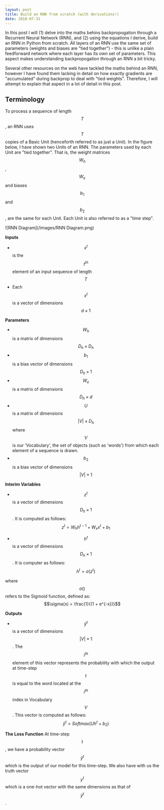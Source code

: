 ```yaml
---
layout: post
title: Build an RNN from scratch (with derivations!)
date: 2018-07-31
---
```

In this post I will (1) delve into the maths behins backpropogation through a Recurrent Neural Network (RNN), and (2) using the equations I derive, build an RNN in Python from scratch. All layers of an RNN use the same set of parameters (weights and biases are "tied together") - this is unlike a plain feedforward network where each layer has its own set of parameters. This aspect makes understanding backpropogation through an RNN a bit tricky. 

Several other resources on the web have tackled the maths behind an RNN, however I have found them lacking in detail on how exactly gradients are "accumulated" during backprop to deal with "tied weights". Therefore, I will attempt to explain that aspect in a lot of detail in this post.

## Terminology
To process a sequence of length $$T$$, an RNN uses $$T$$ copies of a Basic Unit (henceforth referred to as just a Unit). In the figure below, I have shown two Units of an RNN. The parameters used by each Unit are "tied together". That is, the weight matrices $$W_h$$, $$W_e$$ and biases $$b_1$$ and $$b_2$$, are the same for each Unit. Each Unit is also referred to as a "time step".

![RNN Diagram](/images/RNN Diagram.png)

**Inputs**
* $$x^{t}$$ is the $$t^{th}$$ element of an input sequence of length $$T$$
* Each $$x^{t}$$ is a vector of dimensions $$d \times 1$$

**Parameters**
* $$W_h$$ is a matrix of dimensions $$D_h \times D_h$$
* $$b_1$$ is a bias vector of dimensions $$D_h \times 1$$
* $$W_e$$ is a matrix of dimensions $$D_h \times d$$
* $$U$$ is a matrix of dimensions $$\lvert V \rvert \times D_h$$ where $$V$$ is our 'Vocabulary', the set of objects (such as 'words') from which each element of a sequence is drawn. 
* $$b_2$$ is a bias vector of dimensions $$\lvert V \rvert \times 1$$

**Interim Variables**
* $$z^{t}$$ is a vector of dimensions $$D_h \times 1$$. It is computed as follows:
$$z^t = W_h h^{t-1} + W_x x^{t} + b_1$$

* $$h^t$$ is a vector of dimensions $$D_h \times 1$$. It is computer as follows:
$$h^t = \sigma(z^t)$$

where $$\sigma()$$ refers to the Sigmoid function, defined as:
$$\sigma(x) = \frac{1}{(1 + e^{-x})}$$

**Outputs**
* $$\hat{y}^{t}$$ is a vector of dimensions $$\lvert V \rvert \times 1$$. The $$i^{th}$$ element of this vector represents the probability with which the output at time-step $$t$$ is equal to the word located at the $$i^{th}$$ index in Vocabulary $$V$$. This vector is computed as follows:
$$\hat{y}^{t} = Softmax(Uh^{t} + b_2)$$

**The Loss Function**
At time-step $$t$$, we have a probability vector $$\hat{y}^{t}$$ which is the output of our model for this time-step. We also have with us the truth vector $$y^t$$ which is a one-hot vector with the same dimensions as that of $$\hat{y}^{t}$$.

##
